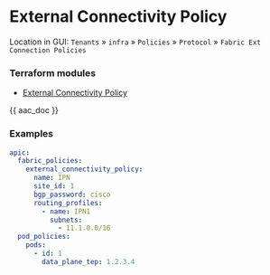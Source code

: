 # External Connectivity Policy

Location in GUI:
`Tenants` » `infra` » `Policies` » `Protocol` » `Fabric Ext Connection Policies`

### Terraform modules

* [External Connectivity Policy](https://registry.terraform.io/modules/netascode/external-connectivity-policy/aci/latest)

{{ aac_doc }}

### Examples

```yaml
apic:
  fabric_policies:
    external_connectivity_policy:
      name: IPN
      site_id: 1
      bgp_password: cisco
      routing_profiles:
        - name: IPN1
          subnets:
            - 11.1.0.0/16
  pod_policies:
    pods:
      - id: 1
        data_plane_tep: 1.2.3.4
```
